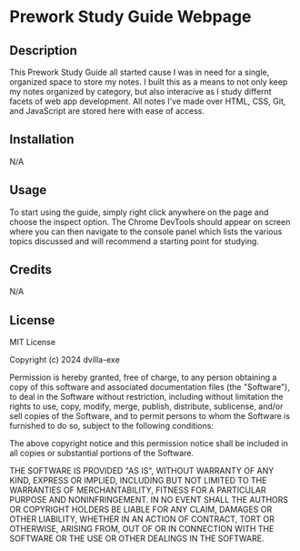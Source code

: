 # Prework Study Guide Webpage

## Description

This Prework Study Guide all started cause I was in need for a single, organized space to store my notes. I built this as a means to not only keep my notes organized by category, but also interacive as I study differnt facets of web app development. All notes I've made over HTML, CSS, Git, and JavaScript are stored here with ease of access.


## Installation

N/A

## Usage

To start using the guide, simply right click anywhere on the page and choose the inspect option. The Chrome DevTools should appear on screen where you can then navigate to the console panel which lists the various topics discussed and will recommend a starting point for studying.

## Credits

N/A

## License

MIT License

Copyright (c) 2024 dvilla-exe

Permission is hereby granted, free of charge, to any person obtaining a copy
of this software and associated documentation files (the "Software"), to deal
in the Software without restriction, including without limitation the rights
to use, copy, modify, merge, publish, distribute, sublicense, and/or sell
copies of the Software, and to permit persons to whom the Software is
furnished to do so, subject to the following conditions:

The above copyright notice and this permission notice shall be included in all
copies or substantial portions of the Software.

THE SOFTWARE IS PROVIDED "AS IS", WITHOUT WARRANTY OF ANY KIND, EXPRESS OR
IMPLIED, INCLUDING BUT NOT LIMITED TO THE WARRANTIES OF MERCHANTABILITY,
FITNESS FOR A PARTICULAR PURPOSE AND NONINFRINGEMENT. IN NO EVENT SHALL THE
AUTHORS OR COPYRIGHT HOLDERS BE LIABLE FOR ANY CLAIM, DAMAGES OR OTHER
LIABILITY, WHETHER IN AN ACTION OF CONTRACT, TORT OR OTHERWISE, ARISING FROM,
OUT OF OR IN CONNECTION WITH THE SOFTWARE OR THE USE OR OTHER DEALINGS IN THE
SOFTWARE.